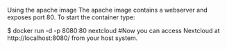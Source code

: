 Using the apache image
The apache image contains a webserver and exposes port 80. To start the container type:

$ docker run -d -p 8080:80 nextcloud
#Now you can access Nextcloud at http://localhost:8080/ from your host system.
